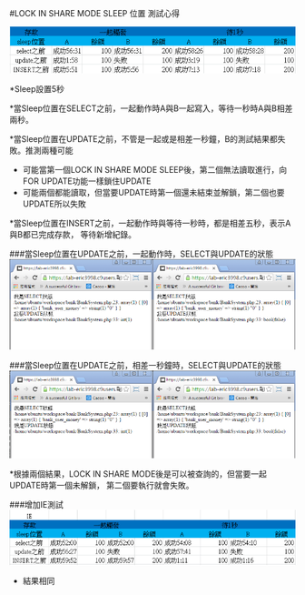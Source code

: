 #LOCK IN SHARE MODE SLEEP 位置 測試心得

![Alt text](https://github.com/xcvsdf852/payment/blob/master/doc/Sleep_test.PNG "測試")


*Sleep設置5秒

*當Sleep位置在SELECT之前，一起動作時A與B一起寫入，等待一秒時A與B相差兩秒。


*當Sleep位置在UPDATE之前，不管是一起或是相差一秒鐘，B的測試結果都失敗。推測兩種可能
+ 可能當第一個LOCK IN SHARE MODE SLEEP後，第二個無法讀取進行，向FOR UPDATE功能一樣鎖住UPDATE
+ 可能兩個都能讀取，但當要UPDATE時第一個還未結束並解鎖，第二個也要UPDATE所以失敗

*當Sleep位置在INSERT之前，一起動作時與等待一秒時，都是相差五秒，表示A與B都已完成存款，
 等待新增紀錄。

###當Sleep位置在UPDATE之前，一起動作時，SELECT與UPDATE的狀態
![Alt text](https://github.com/xcvsdf852/payment/blob/master/doc/update.PNG "一起動作時")

###當Sleep位置在UPDATE之前，相差一秒鐘時，SELECT與UPDATE的狀態
![Alt text](https://github.com/xcvsdf852/payment/blob/master/doc/update-diff1s.PNG "相差一秒鐘時")

*根據兩個結果，LOCK IN SHARE MODE後是可以被查詢的，但當要一起UPDATE時第一個未解鎖，
 第二個要執行就會失敗。

###增加IE測試
![Alt text](https://github.com/xcvsdf852/payment/blob/master/doc/IE_test.PNG "相差一秒鐘時")
* 結果相同